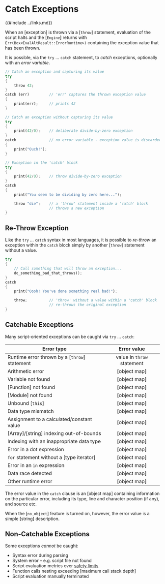 Catch Exceptions
================

{{#include ../links.md}}


When an [exception] is thrown via a [`throw`] statement, evaluation of the script halts
and the [`Engine`] returns with `Err(Box<EvalAltResult::ErrorRuntime>)` containing the
exception value that has been thrown.

It is possible, via the `try` ... `catch` statement, to _catch_ exceptions, optionally
with an _error variable_.

```rust , no_run
// Catch an exception and capturing its value
try
{
    throw 42;
}
catch (err)         // 'err' captures the thrown exception value
{
    print(err);     // prints 42
}

// Catch an exception without capturing its value
try
{
    print(42/0);    // deliberate divide-by-zero exception
}
catch               // no error variable - exception value is discarded
{
    print("Ouch!");
}

// Exception in the 'catch' block
try
{
    print(42/0);    // throw divide-by-zero exception
}
catch
{
    print("You seem to be dividing by zero here...");

    throw "die";    // a 'throw' statement inside a 'catch' block
                    // throws a new exception
}
```


Re-Throw Exception
------------------

Like the `try` ... `catch` syntax in most languages, it is possible to _re-throw_
an exception within the `catch` block simply by another [`throw`] statement without
a value.


```rust , no_run
try
{
    // Call something that will throw an exception...
    do_something_bad_that_throws();
}
catch
{
    print("Oooh! You've done something real bad!");

    throw;          // 'throw' without a value within a 'catch' block
                    // re-throws the original exception
}

```


Catchable Exceptions
--------------------

Many script-oriented exceptions can be caught via `try` ... `catch`:

| Error type                                    |        Error value         |
| --------------------------------------------- | :------------------------: |
| Runtime error thrown by a [`throw`] statement | value in `throw` statement |
| Arithmetic error                              |        [object map]        |
| Variable not found                            |        [object map]        |
| [Function] not found                          |        [object map]        |
| [Module] not found                            |        [object map]        |
| Unbound [`this`]                              |        [object map]        |
| Data type mismatch                            |        [object map]        |
| Assignment to a calculated/constant value     |        [object map]        |
| [Array]/[string] indexing out-of-bounds       |        [object map]        |
| Indexing with an inappropriate data type      |        [object map]        |
| Error in a dot expression                     |        [object map]        |
| `for` statement without a [type iterator]     |        [object map]        |
| Error in an `in` expression                   |        [object map]        |
| Data race detected                            |        [object map]        |
| Other runtime error                           |        [object map]        |

The error value in the `catch` clause is an [object map] containing information on the particular error,
including its type, line and character position (if any), and source etc.

When the [`no_object`] feature is turned on, however, the error value is a simple [string] description.


Non-Catchable Exceptions
------------------------

Some exceptions _cannot_ be caught:

* Syntax error during parsing
* System error &ndash; e.g. script file not found
* Script evaluation metrics over [safety limits]({{rootUrl}}/safety/index.md)
* Function calls nesting exceeding [maximum call stack depth]
* Script evaluation manually terminated
